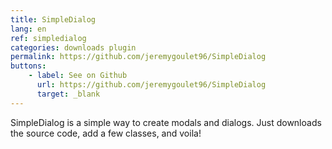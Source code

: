 ```yaml
---
title: SimpleDialog
lang: en
ref: simpledialog
categories: downloads plugin
permalink: https://github.com/jeremygoulet96/SimpleDialog
buttons:
    - label: See on Github
      url: https://github.com/jeremygoulet96/SimpleDialog
      target: _blank
---
```


SimpleDialog is a simple way to create modals and dialogs. Just downloads the source code, add a few classes, and voila!